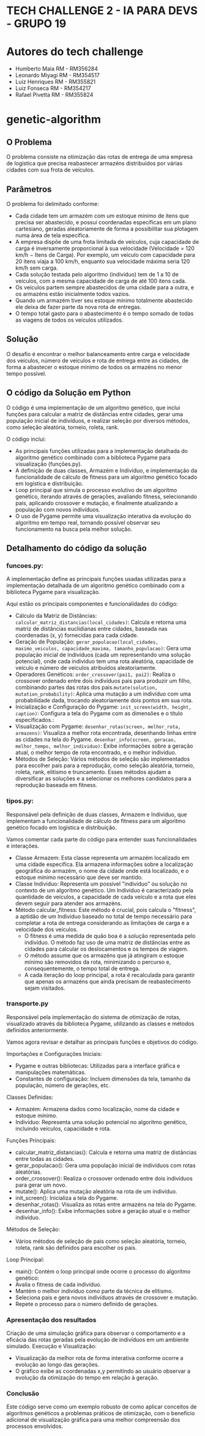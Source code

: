 # TECH CHALLENGE 2 - IA PARA DEVS - GRUPO 19

# Autores do tech challenge 

- Humberto Maia   RM - RM356284
- Leonardo Miyagi RM - RM354517
- Luiz Henriques  RM - RM355821
- Luiz Fonseca    RM - RM354217
- Rafael Pivetta  RM - RM355824

# genetic-algorithm 

## O Problema 
O problema consiste na otimização das rotas de entrega de uma empresa de logística que precisa reabastecer armazéns distribuídos por várias cidades com sua frota de veículos.

## Parâmetros
O problema foi delimitado conforme:
- Cada cidade tem um armazém com um estoque mínimo de itens que precisa ser abastecido, e possui coordenadas específicas em um plano cartesiano, geradas aleatoriamente de forma a possibilitar sua plotagem numa área de tela específica.
- A empresa dispõe de uma frota limitada de veículos, cuja capacidade de carga é inversamente proporcional à sua velocidade (Velocidade = 120 km/h − Itens de Carga). Por exemplo, um veículo com capacidade para 20 itens viaja a 100 km/h, enquanto sua velocidade máxima seria 120 km/h sem carga. 
- Cada solução testada pelo algoritmo (indivíduo) tem de 1 a 10 de veículos, com a mesma capacidade de carga de até 100 itens cada. 
- Os veículos partem sempre abastecidos de uma cidade para a outra, e os armazéns estão inicialmente todos vazios. 
- Quando um armazém tiver seu estoque mínimo totalmente abastecido ele deixa de fazer parte da nova rota de entregas.
- O tempo total gasto para o abastecimento é o tempo somado de todas as viagens de todos os veículos utilizados.

## Solução
O desafio é encontrar o melhor balanceamento entre carga e velocidade dos veículos, número de veículos e rota de entrega entre as cidades, de forma a abastecer o estoque mínimo de todos os armazéns no menor tempo possível. 

## O código da Solução em Python
O código é uma implementação de um algoritmo genético, que inclui funções para calcular a matriz de distâncias entre cidades, gerar uma população inicial de indivíduos, e realizar seleção por diversos métodos, como seleção aleatória, torneio, roleta, rank.

O código inclui:
- As principais funções utilizadas para a implementação detalhada do algoritmo genético combinado com a biblioteca Pygame para visualização (funções.py).
- A definição de duas classes, Armazém e Individuo, e implementação da funcionalidade de cálculo de fitness para um algoritmo genético focado em logística e distribuição.
- Loop principal que simula o processo evolutivo de um algoritmo genético, iterando através de gerações, avaliando fitness, selecionando pais, aplicando crossover e mutação, e finalmente atualizando a população com novos indivíduos. 
- O uso de Pygame permite uma visualização interativa da evolução do algoritmo em tempo real, tornando possível observar seu funcionamento na busca pela melhor solução.

## Detalhamento do código da solução

### funcoes.py:

A implementação define as principais funções usadas utilizadas para a implementação detalhada de um algoritmo genético combinado com a biblioteca Pygame para visualização.

Aqui estão os principais componentes e funcionalidades do código:
- Cálculo da Matriz de Distâncias: `calcular_matriz_distancias(local_cidades)`: Calcula e retorna uma matriz de distâncias euclidianas entre cidades, baseada nas coordenadas (x, y) fornecidas para cada cidade.
- Geração de População: `gerar_populacao(local_cidades, maximo_veiculos, capacidade_maxima, tamanho_populacao)`: Gera uma população inicial de indivíduos (cada um representando uma solução potencial), onde cada indivíduo tem uma rota aleatória, capacidade de veículo e número de veículos atribuídos aleatoriamente.
- Operadores Genéticos: `order_crossover(pai1, pai2)`: Realiza o crossover ordenado entre dois indivíduos pais para produzir um filho, combinando partes das rotas dos pais.`mutate(solution, mutation_probability)`: Aplica uma mutação a um indivíduo com uma probabilidade dada, trocando aleatoriamente dois pontos em sua rota.
- Inicialização e Configuração do Pygame: `init_screen(width, height, caption)`: Configura a tela do Pygame com as dimensões e o título especificados.:
- Visualização com Pygame: `desenhar_rotas(screen, melhor_rota, armazens)`: Visualiza a melhor rota encontrada, desenhando linhas entre as cidades na tela do Pygame. `desenhar_info(screen, geracao, melhor_tempo, melhor_individuo)`: Exibe informações sobre a geração atual, o melhor tempo de rota encontrado, e o melhor indivíduo.
- Métodos de Seleção: Vários métodos de seleção são implementados para escolher pais para a reprodução, como seleção aleatória, torneio, roleta, rank, elitismo e truncamento. Esses métodos ajudam a diversificar as soluções e a selecionar os melhores candidatos para a reprodução baseada em fitness.


### tipos.py:

Responsável pela definição de duas classes, Armazem e Individuo, que implementam a funcionalidade de cálculo de fitness para um algoritmo genético focado em logística e distribuição.

Vamos comentar cada parte do código para entender suas funcionalidades e interações.
- Classe Armazem: Esta classe representa um armazém localizado em uma cidade específica. Ela armazena informações sobre a localização geográfica do armazém, o nome da cidade onde está localizado, e o estoque mínimo necessário que deve ser mantido.
- Classe Individuo: Representa um possível "indivíduo" ou solução no contexto de um algoritmo genético. Um Individuo é caracterizado pela quantidade de veículos, a capacidade de cada veículo e a rota que eles devem seguir para atender aos armazéns.
- Método calcular_fitness: Este método é crucial, pois calcula o "fitness", a aptidão de um Individuo baseado no total de tempo necessário para completar a rota de entrega considerando as limitações de carga e a velocidade dos veículos. 
    - O fitness é uma medida de quão boa é a solução representada pelo indivíduo. O método faz uso de uma matriz de distâncias entre as cidades para calcular os deslocamentos e os tempos de viagem.
    - O método assume que os armazéns que já atingiram o estoque mínimo são removidos da rota, minimizando o percurso e, consequentemente, o tempo total de entrega. 
    - A cada iteração do loop principal, a rota é recalculada para garantir que apenas os armazéns que ainda precisam de reabastecimento sejam visitados.

### transporte.py

Responsável pela implementação do sistema de otimização de rotas, visualizado através da biblioteca Pygame, utilizando as classes e métodos definidos anteriormente. 

Vamos agora revisar e detalhar as principais funções e objetivos do código.

Importações e Configurações Iniciais: 
- Pygame e outras bibliotecas: Utilizadas para a interface gráfica e manipulações matemáticas.
- Constantes de configuração: Incluem dimensões da tela, tamanho da população, número de gerações, etc.

Classes Definidas: 
- Armazém: Armazena dados como localização, nome da cidade e estoque mínimo.
- Individuo: Representa uma solução potencial no algoritmo genético, incluindo veículos, capacidade e rota.

Funções Principais:
- calcular_matriz_distancias(): Calcula e retorna uma matriz de distâncias entre todas as cidades.
- gerar_populacao(): Gera uma população inicial de indivíduos com rotas aleatórias.
- order_crossover(): Realiza o crossover ordenado entre dois indivíduos para gerar um novo.
- mutate(): Aplica uma mutação aleatória na rota de um indivíduo.
- init_screen(): Inicializa a tela do Pygame.
- desenhar_rotas(): Visualiza as rotas entre armazéns na tela do Pygame.
- desenhar_info(): Exibe informações sobre a geração atual e o melhor indivíduo.

Métodos de Seleção: 
- Vários métodos de seleção de pais como seleção aleatória, torneio, roleta, rank são definidos para escolher os pais.

Loop Principal:
- main(): Contém o loop principal onde ocorre o processo do algoritmo genético:
- Avalia o fitness de cada indivíduo.
- Mantém o melhor indivíduo como parte da técnica de elitismo.
- Seleciona pais e gera novos indivíduos através de crossover e mutação.
- Repete o processo para o número definido de gerações.

### Apresentação dos resultados

Criação de uma simulação gráfica para observar o comportamento e a eficácia das rotas geradas pela evolução de indivíduos em um ambiente simulado.
Execução e Visualização:
- Visualização da melhor rota de forma interativa conforme ocorre a evolução ao longo das gerações.
- O gráfico exibe as coordenadas x,y permitindo ao usuário observar a evolução da otimização do tempo em relação à geração.


### Conclusão

Este código serve como um exemplo robusto de como aplicar conceitos de algoritmos genéticos a problemas práticos de otimização, com o benefício adicional de visualização gráfica para uma melhor compreensão dos processos envolvidos.

